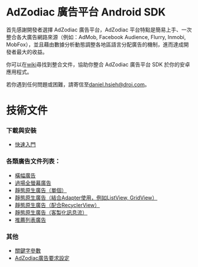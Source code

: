 # AdZodiac 廣告平台 Android SDK
首先感謝開發者選擇 AdZodiac 廣告平台，AdZodiac 平台特點是簡易上手、一次整合各大廣告網路來源（例如：AdMob, Facebook Audience, Flurry, Inmobi, MobFox），並且藉由數據分析動態調整各地區語言分配廣告的機制，進而達成開發者最大的收益。

你可以在[wiki](https://github.com/IDroi/AdZodiac/wiki)尋找到整合文件，協助你整合 AdZodiac 廣告平台 SDK 於你的安卓應用程式。

若你遇到任何問題或困難，請寄信至[daniel.hsieh@droi.com](mailto:daniel.hsieh@droi.com)。

# 技術文件

### 下載與安裝

* [快速入門](https://github.com/IDroi/AdZodiac/wiki/快速入門) 

### 各類廣告文件列表：

* [橫幅廣告](https://github.com/IDroi/AdZodiac/wiki/橫幅廣告)  
* [過場全螢幕廣告](https://github.com/IDroi/AdZodiac/wiki/過場全螢幕廣告)
* [靜態原生廣告（單個）](https://github.com/IDroi/AdZodiac/wiki/靜態原生廣告（單個）)
* [靜態原生廣告（結合Adapter使用，例如ListView, GridView）](https://github.com/IDroi/AdZodiac/wiki/靜態原生廣告（結合Adapter使用，例如ListView或GridView）)
* [靜態原生廣告（配合RecyclerView）](https://github.com/IDroi/AdZodiac/wiki/靜態原生廣告（配合RecyclerView）)
* [靜態原生廣告（客製化訊息流）](https://github.com/IDroi/AdZodiac/wiki/靜態原生廣告（客製化訊息流）)
* [推薦列表廣告](https://github.com/IDroi/AdZodiac/wiki/推薦列表廣告)

### 其他

* [關鍵字參數](https://github.com/IDroi/AdZodiac/wiki/關鍵字參數)
* [AdZodiac廣告要求設定](https://github.com/IDroi/AdZodiac/wiki/AdZodiac廣告要求設定)